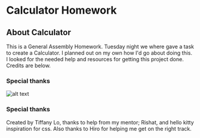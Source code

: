 # Calculator Homework


## About Calculator
This is a General Assembly Homework. Tuesday night we where gave a task to create a Calculator. I planned out on my own how I'd go about doing this. I looked for the needed help and resources for getting this project done. Credits are below.

### Special thanks
![alt text](https://github.com/missamii/wdi-nyc-robots/blob/master/w08/Homework/calculator/cal.png "Logo Title Text 1")




### Special thanks
Created by Tiffany Lo, thanks to help from my mentor; Rishat, and hello kitty inspiration for css. Also thanks to Hiro for helping me get on the right track.

